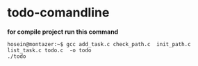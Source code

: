 # todo-comandline
**for compile project run this command**

```console
hosein@montazer:~$ gcc add_task.c check_path.c  init_path.c list_task.c todo.c  -o todo
./todo
```
